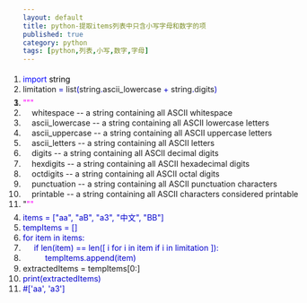 ```yaml
---
layout: default
title: python-提取items列表中只含小写字母和数字的项
published: true
category: python
tags: [python,列表,小写,数字,字母]
---
```

<div id="detail" class="detail" style="line-height: 1.3;"><p><div id="codeText" class="codeText"><ol style="margin: 0pt 1px 0pt 0pt; padding: 5px 0pt;" start="1" class="dp-css"><li><span style="color:#000000;"><span style="color:#0000FF;">import</span> string<br></span></li><li>
limitation <span style="color:#0000CC;">=</span> list<span style="color:#0000CC;">(</span>string<span style="color:#0000CC;">.</span>ascii_lowercase <span style="color:#0000CC;">+</span> string<span style="color:#0000CC;">.</span>digits<span style="color: rgb(0, 0, 204);">) <br></span></li><li><div id="codeText" class="codeText"><ol style="margin:0 1px 0 0;padding:5px 0;" start="1" class="dp-css"><li><span style="color:#000000;"><span style="color:#FF00FF;">""</span><span style="color:#FF00FF;">"<br></span></span></li><li>&nbsp;&nbsp;&nbsp;
whitespace -- a string containing all ASCII whitespace<br></li><li>
&nbsp;&nbsp;&nbsp;&nbsp;ascii_lowercase -- a string containing all ASCII lowercase letters<br></li><li>
&nbsp;&nbsp;&nbsp;&nbsp;ascii_uppercase -- a string containing all ASCII uppercase letters<br></li><li>
&nbsp;&nbsp;&nbsp;&nbsp;ascii_letters -- a string containing all ASCII letters<br></li><li>
&nbsp;&nbsp;&nbsp;&nbsp;digits -- a string containing all ASCII decimal digits<br></li><li>
&nbsp;&nbsp;&nbsp;&nbsp;hexdigits -- a string containing all ASCII hexadecimal digits<br></li><li>
&nbsp;&nbsp;&nbsp;&nbsp;octdigits -- a string containing all ASCII octal digits<br></li><li>
&nbsp;&nbsp;&nbsp;&nbsp;punctuation -- a string containing all ASCII punctuation characters<br></li><li>
&nbsp;&nbsp;&nbsp;&nbsp;printable -- a string containing all ASCII characters considered printable<br></li><li>
"<span style="color:#FF00FF;">""</span></li></ol></div></li><li><span style="color: rgb(0, 0, 204);">items = ["aa", "aB", "a3", "中文", "BB"]</span></li><li><span style=" color: rgb(0, 0, 204);">tempItems = []<br></span></li><li><span style="color: rgb(0, 0, 204);">for item in items:</span></li><li><span style="color: rgb(0, 0, 204);">&nbsp;&nbsp;&nbsp;&nbsp; if len(item) == len([ i for i in item if i in limitation ]):</span></li><li><span style="color: rgb(0, 0, 204);">&nbsp;&nbsp;&nbsp;&nbsp;&nbsp;&nbsp;&nbsp;&nbsp;&nbsp; tempItems.append(item)</span></li><li>extractedItems = tempItems[0:]<br><span style="color: rgb(0, 0, 204);"></span></li><li><span style="color: rgb(0, 0, 204);">print(extractedItems)</span></li><li><span style="color: rgb(0, 0, 204);">#['aa', 'a3']</span></li></ol></div></p></div>
